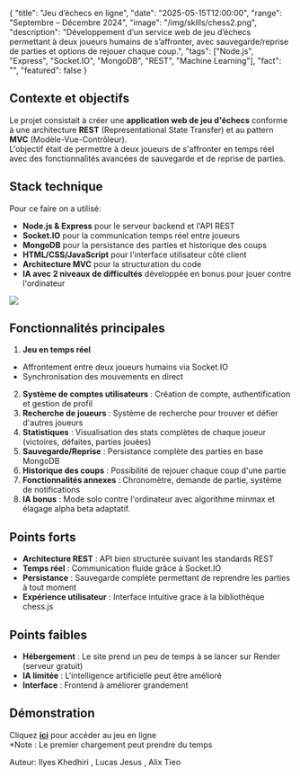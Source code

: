 {
  "title": "Jeu d’échecs en ligne",
  "date": "2025-05-15T12:00:00",
  "range": "Septembre – Décembre 2024",
  "image": "/img/skills/chess2.png",
  "description": "Développement d’un service web de jeu d’échecs permettant à deux joueurs humains de s’affronter, avec sauvegarde/reprise de parties et options de rejouer chaque coup.",
  "tags": ["Node.js", "Express", "Socket.IO", "MongoDB", "REST", "Machine Learning"],
  "fact": "",
  "featured": false
}

## Contexte et objectifs

Le projet consistait à créer une **application web de jeu d'échecs** conforme à une architecture **REST** (Representational State Transfer) et au pattern **MVC** (Modèle-Vue-Contrôleur). \
L'objectif était de permettre à deux joueurs de s'affronter en temps réel avec des fonctionnalités avancées de sauvegarde et de reprise de parties.

## Stack technique
Pour ce faire on a utilisé:

- **Node.js & Express** pour le serveur backend et l'API REST
- **Socket.IO** pour la communication temps réel entre joueurs  
- **MongoDB** pour la persistance des parties et historique des coups
- **HTML/CSS/JavaScript** pour l'interface utilisateur côté client
- **Architecture MVC** pour la structuration du code
- **IA avec 2 niveaux de difficultés** développée en bonus pour jouer contre l'ordinateur

![](/img/skills/echecs.png#floatrighte)

## Fonctionnalités principales

1. **Jeu en temps réel**  
  - Affrontement entre deux joueurs humains via Socket.IO
  - Synchronisation des mouvements en direct
2. **Système de comptes utilisateurs** : Création de compte, authentification et gestion de profil
3. **Recherche de joueurs** : Système de recherche pour trouver et défier d'autres joueurs
4. **Statistiques** : Visualisation des stats complètes de chaque joueur (victoires, défaites, parties jouées)
5. **Sauvegarde/Reprise** : Persistance complète des parties en base MongoDB
6. **Historique des coups** : Possibilité de rejouer chaque coup d'une partie
7. **Fonctionnalités annexes** : Chronomètre, demande de partie, système de notifications
8. **IA bonus** : Mode solo contre l'ordinateur avec algorithme minmax et élagage alpha beta adaptatif.

## Points forts

- **Architecture REST** : API bien structurée suivant les standards REST
- **Temps réel** : Communication fluide grâce à Socket.IO  
- **Persistance** : Sauvegarde complète permettant de reprendre les parties à tout moment
- **Expérience utilisateur** : Interface intuitive grace à la bibliothèque chess.js

## Points faibles
- **Hébergement** : Le site prend un peu de temps à se lancer sur Render (serveur gratuit)
- **IA limitée** : L'intelligence artificielle peut être amélioré 
- **Interface** : Frontend à améliorer grandement

## Démonstration

Cliquez **[ici](https://chessgame-dnw8.onrender.com/)** pour accéder au jeu en ligne\
*Note : Le premier chargement peut prendre du temps

Auteur: Ilyes Khedhiri , Lucas Jesus , Alix Tieo